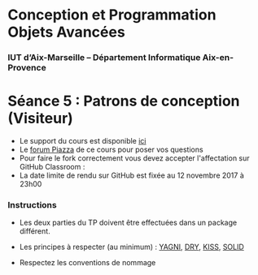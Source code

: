 # Conception et Programmation Objets Avancées

### IUT d’Aix-Marseille – Département Informatique Aix-en-Provence

# Séance 5 : Patrons de conception (Visiteur)


* Le support du cours est disponible [ici](https://github.com/IUTInfoAix-M3105/Ressources)
* Le [forum Piazza](https://piazza.com/univ-amu.fr/fall2017/m3105/home) de ce cours pour poser vos questions
* Pour faire le fork correctement vous devez accepter l'affectation sur GitHub Classroom : 
* La date limite de rendu sur GitHub est fixée au 12 novembre 2017 à 23h00

### Instructions
* Les deux parties du TP doivent être effectuées dans un package différent.

* Les principes à respecter (au minimum) : [YAGNI](https://en.wikipedia.org/wiki/You_aren%27t_gonna_need_it), [DRY](https://en.wikipedia.org/wiki/Don't_repeat_yourself), [KISS](https://en.wikipedia.org/wiki/KISS_principle), [SOLID](http://pageperso.lif.univ-mrs.fr/~petru.valicov/Cours/M3105/POA_x4.pdf)

* Respectez les conventions de nommage
